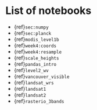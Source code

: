 # List of notebooks

* {ref}`sec:numpy`  
* {ref}`sec:planck`  
* {ref}`modis_level1b`  
* {ref}`week4:coords`  
* {ref}`week4:resample`
* {ref}`scale_heights`
* {ref}`pandas_intro`
* {ref}`level2_wv`
* {ref}`vancouver_visible`
* {ref}`landsat_wrs`
* {ref}`landsat1`
* {ref}`landsat2`
* {ref}`rasterio_3bands`



